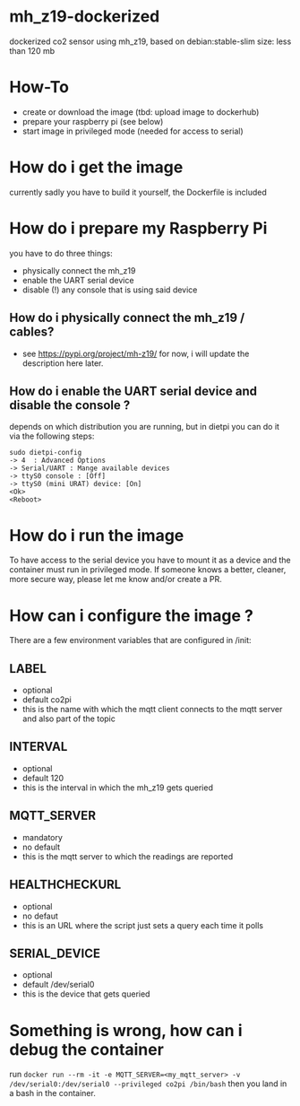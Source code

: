 # mh_z19-dockerized
dockerized co2 sensor using mh_z19, based on debian:stable-slim
size: less than 120 mb

# How-To
- create or download the image (tbd: upload image to dockerhub)
- prepare your raspberry pi (see below)
- start image in privileged mode (needed for access to serial)

# How do i get the image
currently sadly you have to build it yourself, the Dockerfile is included

# How do i prepare my Raspberry Pi
you have to do three things:
- physically connect the mh_z19
- enable the UART serial device
- disable (!) any console that is using said device
## How do i physically connect the mh_z19 / cables?
- see https://pypi.org/project/mh-z19/ for now, i will update the description here later.
## How do i enable the UART serial device and disable the console ?
depends on which distribution you are running, but in dietpi you can do it via the following steps:
```
sudo dietpi-config
-> 4  : Advanced Options
-> Serial/UART : Mange available devices
-> ttyS0 console : [Off]
-> ttyS0 (mini URAT) device: [On]
<Ok>
<Reboot>
```
# How do i run the image
To have access to the serial device you have to mount it as a device and the container must run in privileged mode.
If someone knows a better, cleaner, more secure way, please let me know and/or create a PR.

# How can i configure the image ?
There are a few environment variables that are configured in /init:
## LABEL
- optional
- default co2pi
- this is the name with which the mqtt client connects to the mqtt server and also part of the topic
## INTERVAL
- optional
- default 120
- this is the interval in which the mh_z19 gets queried
## MQTT_SERVER
- mandatory
- no default
- this is the mqtt server to which the readings are reported
## HEALTHCHECKURL
- optional
- no defaut
- this is an URL where the script just sets a query each time it polls
## SERIAL_DEVICE
- optional
- default /dev/serial0
- this is the device that gets queried

# Something is wrong, how can i debug the container
run
`docker run --rm -it -e MQTT_SERVER=<my_mqtt_server> -v /dev/serial0:/dev/serial0 --privileged co2pi /bin/bash`
then you land in a bash in the container.

